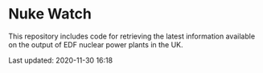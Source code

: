# Nuke Watch

This repository includes code for retrieving the latest information available on the output of EDF nuclear power plants in the UK.

Last updated: 2020-11-30 16:18